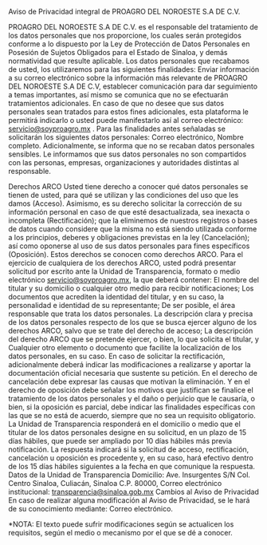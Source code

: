Aviso de Privacidad integral de PROAGRO DEL NOROESTE S.A DE C.V.

PROAGRO DEL NOROESTE S.A DE C.V. es el responsable del tratamiento de los datos personales que nos proporcione, los cuales serán protegidos conforme a lo dispuesto por la Ley de Protección de Datos Personales en Posesión de Sujetos Obligados para el Estado de Sinaloa, y demás normatividad que resulte aplicable.
Los datos personales que recabamos de usted, los utilizaremos para las siguientes finalidades: Enviar información a su correo electrónico sobre la información más relevante de PROAGRO DEL NOROESTE S.A DE C.V, establecer comunicación para dar seguimiento a temas importantes, así mismo se comunica que no se efectuarán tratamientos adicionales. En caso de que no desee que sus datos personales sean tratados para estos fines adicionales, esta plataforma le permitirá indicarlo o usted puede manifestarlo así al correo electrónico: servicio@soyproagro.mx . Para las finalidades antes señaladas se solicitarán los siguientes datos personales: Correo electrónico, Nombre completo. Adicionalmente, se informa que no se recaban datos personales sensibles. Le informamos que sus datos personales no son compartidos con las personas, empresas, organizaciones y autoridades distintas al responsable.

Derechos ARCO Usted tiene derecho a conocer qué datos personales se tienen de usted, para qué se utilizan y las condiciones del uso que les damos (Acceso). Asimismo, es su derecho solicitar la corrección de su información personal en caso de que esté desactualizada, sea inexacta o incompleta (Rectificación); que la eliminemos de nuestros registros o bases de datos cuando considere que la misma no está siendo utilizada conforme a los principios, deberes y obligaciones previstas en la ley (Cancelación); así como oponerse al uso de sus datos personales para fines específicos (Oposición). Estos derechos se conocen como derechos ARCO.
Para el ejercicio de cualquiera de los derechos ARCO, usted podrá presentar solicitud por escrito ante la Unidad de Transparencia, formato o medio electrónico servicio@soyproagro.mx, la que deberá contener:
El nombre del titular y su domicilio o cualquier otro medio para recibir notificaciones; Los documentos que acrediten la identidad del titular, y en su caso, la personalidad e identidad de su representante; De ser posible, el área responsable que trata los datos personales. La descripción clara y precisa de los datos personales respecto de los que se busca ejercer alguno de los derechos ARCO, salvo que se trate del derecho de acceso; La descripción del derecho ARCO que se pretende ejercer, o bien, lo que solicita el titular, y Cualquier otro elemento o documento que facilite la localización de los datos personales, en su caso. En caso de solicitar la rectificación, adicionalmente deberá indicar las modificaciones a realizarse y aportar la documentación oficial necesaria que sustente su petición. En el derecho de cancelación debe expresar las causas que motivan la eliminación. Y en el derecho de oposición debe señalar los motivos que justifican se finalice el tratamiento de los datos personales y el daño o perjuicio que le causaría, o bien, si la oposición es parcial, debe indicar las finalidades específicas con las que se no está de acuerdo, siempre que no sea un requisito obligatorio.
La Unidad de Transparencia responderá en el domicilio o medio que el titular de los datos personales designe en su solicitud, en un plazo de 15 días hábiles, que puede ser ampliado por 10 días hábiles más previa notificación. La respuesta indicará si la solicitud de acceso, rectificación, cancelación u oposición es procedente y, en su caso, hará efectivo dentro de los 15 días hábiles siguientes a la fecha en que comunique la respuesta.
Datos de la Unidad de Transparencia Domicilio: Ave. Insurgentes S/N Col. Centro Sinaloa, Culiacán, Sinaloa C.P. 80000, Correo electrónico institucional: transparencia@sinaloa.gob.mx Cambios al Aviso de Privacidad En caso de realizar alguna modificación al Aviso de Privacidad, se le hará de su conocimiento mediante: Correo electrónico.

*NOTA: El texto puede sufrir modificaciones según se actualicen los requisitos, según el medio o mecanismo por el que se dé a conocer.
